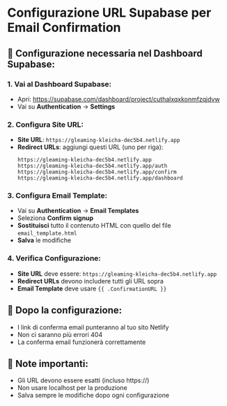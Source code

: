 # Configurazione URL Supabase per Email Confirmation

## 🔧 **Configurazione necessaria nel Dashboard Supabase:**

### **1. Vai al Dashboard Supabase:**
- Apri: https://supabase.com/dashboard/project/cuthalxqxkonmfzqjdvw
- Vai su **Authentication** → **Settings**

### **2. Configura Site URL:**
- **Site URL**: `https://gleaming-kleicha-dec5b4.netlify.app`
- **Redirect URLs**: aggiungi questi URL (uno per riga):
  ```
  https://gleaming-kleicha-dec5b4.netlify.app
  https://gleaming-kleicha-dec5b4.netlify.app/auth
  https://gleaming-kleicha-dec5b4.netlify.app/confirm
  https://gleaming-kleicha-dec5b4.netlify.app/dashboard
  ```

### **3. Configura Email Template:**
- Vai su **Authentication** → **Email Templates**
- Seleziona **Confirm signup**
- **Sostituisci** tutto il contenuto HTML con quello del file `email_template.html`
- **Salva** le modifiche

### **4. Verifica Configurazione:**
- **Site URL** deve essere: `https://gleaming-kleicha-dec5b4.netlify.app`
- **Redirect URLs** devono includere tutti gli URL sopra
- **Email Template** deve usare `{{ .ConfirmationURL }}`

## 🚀 **Dopo la configurazione:**
- I link di conferma email punteranno al tuo sito Netlify
- Non ci saranno più errori 404
- La conferma email funzionerà correttamente

## 📝 **Note importanti:**
- Gli URL devono essere esatti (incluso https://)
- Non usare localhost per la produzione
- Salva sempre le modifiche dopo ogni configurazione 
